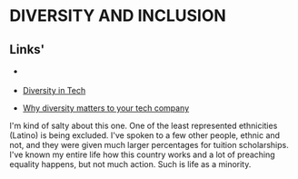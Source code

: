 # **DIVERSITY AND INCLUSION**

## **Links**'

- [](https://qz.com/911737/silicon-valleys-gender-gap-is-the-result-of-computer-game-marketing-20-years-ago/)

- [Diversity in Tech](https://informationisbeautiful.net/visualizations/diversity-in-tech/)

- [Why diversity matters to your tech company](https://www.usatoday.com/story/tech/columnist/2015/07/21/why-diversity-matters-your-tech-company/30419871/)

I'm kind of salty about this one. One of the least represented ethnicities (Latino) is being excluded. I've spoken to a few other people, ethnic and not, and they were given much larger percentages for tuition scholarships. I've known my entire life how this country works and a lot of preaching equality happens, but not much action. Such is life as a minority.